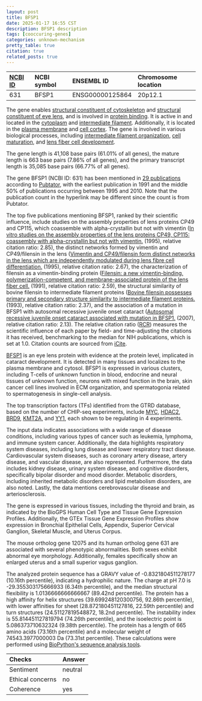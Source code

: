 ```yaml
---
layout: post
title: BFSP1
date: 2025-01-17 16:55 CST
description: BFSP1 description
tags: [cooccuring-genes]
categories: unknown-mechanism
pretty_table: true
citation: true
related_posts: true
---
```




| [NCBI ID](https://www.ncbi.nlm.nih.gov/gene/631) | NCBI symbol | ENSEMBL ID | Chromosome location |
| :-------- | :------- | :-------- | :------- |
| 631  | BFSP1 | ENSG00000125864 | 20p12.1 |



The gene enables [structural constituent of cytoskeleton](https://amigo.geneontology.org/amigo/term/GO:0005200) and [structural constituent of eye lens](https://amigo.geneontology.org/amigo/term/GO:0005212), and is involved in [protein binding](https://amigo.geneontology.org/amigo/term/GO:0005515). It is active in and located in the [cytoplasm](https://amigo.geneontology.org/amigo/term/GO:0005737) and [intermediate filament](https://amigo.geneontology.org/amigo/term/GO:0005882). Additionally, it is located in the [plasma membrane](https://amigo.geneontology.org/amigo/term/GO:0005886) and [cell cortex](https://amigo.geneontology.org/amigo/term/GO:0005938). The gene is involved in various biological processes, including [intermediate filament organization](https://amigo.geneontology.org/amigo/term/GO:0045109), [cell maturation](https://amigo.geneontology.org/amigo/term/GO:0048469), and [lens fiber cell development](https://amigo.geneontology.org/amigo/term/GO:0070307).


The gene length is 41,108 base pairs (61.01% of all genes), the mature length is 663 base pairs (7.86% of all genes), and the primary transcript length is 35,085 base pairs (66.77% of all genes).


The gene BFSP1 (NCBI ID: 631) has been mentioned in [29 publications](https://pubmed.ncbi.nlm.nih.gov/?term=%22BFSP1%22) according to [Pubtator](https://academic.oup.com/nar/article/47/W1/W587/5494727), with the earliest publication in 1991 and the middle 50% of publications occurring between 1995 and 2010. Note that the publication count in the hyperlink may be different since the count is from Pubtator.


The top five publications mentioning BFSP1, ranked by their scientific influence, include studies on the assembly properties of lens proteins CP49 and CP115, which coassemble with alpha-crystallin but not with vimentin ([In vitro studies on the assembly properties of the lens proteins CP49, CP115: coassembly with alpha-crystallin but not with vimentin.](https://pubmed.ncbi.nlm.nih.gov/7781747) (1995), relative citation ratio: 2.85), the distinct networks formed by vimentin and CP49/filensin in the lens ([Vimentin and CP49/filensin form distinct networks in the lens which are independently modulated during lens fibre cell differentiation.](https://pubmed.ncbi.nlm.nih.gov/7615661) (1995), relative citation ratio: 2.67), the characterization of filensin as a vimentin-binding protein ([Filensin: a new vimentin-binding, polymerization-competent, and membrane-associated protein of the lens fiber cell.](https://pubmed.ncbi.nlm.nih.gov/1918147) (1991), relative citation ratio: 2.59), the structural similarity of bovine filensin to intermediate filament proteins ([Bovine filensin possesses primary and secondary structure similarity to intermediate filament proteins.](https://pubmed.ncbi.nlm.nih.gov/8491777) (1993), relative citation ratio: 2.37), and the association of a mutation in BFSP1 with autosomal recessive juvenile onset cataract ([Autosomal recessive juvenile onset cataract associated with mutation in BFSP1.](https://pubmed.ncbi.nlm.nih.gov/17225135) (2007), relative citation ratio: 2.13). The relative citation ratio ([RCR](https://journals.plos.org/plosbiology/article?id=10.1371/journal.pbio.1002541)) measures the scientific influence of each paper by field- and time-adjusting the citations it has received, benchmarking to the median for NIH publications, which is set at 1.0. Citation counts are sourced from [iCite](https://icite.od.nih.gov).


[BFSP1](https://www.proteinatlas.org/ENSG00000125864-BFSP1) is an eye lens protein with evidence at the protein level, implicated in cataract development. It is detected in many tissues and localizes to the plasma membrane and cytosol. BFSP1 is expressed in various clusters, including T-cells of unknown function in blood, endocrine and neural tissues of unknown function, neurons with mixed function in the brain, skin cancer cell lines involved in ECM organization, and spermatogonia related to spermatogenesis in single-cell analysis.


The top transcription factors (TFs) identified from the GTRD database, based on the number of CHIP-seq experiments, include [MYC](https://www.ncbi.nlm.nih.gov/gene/4609), [HDAC2](https://www.ncbi.nlm.nih.gov/gene/3066), [BRD9](https://www.ncbi.nlm.nih.gov/gene/65980), [KMT2A](https://www.ncbi.nlm.nih.gov/gene/4297), and [YY1](https://www.ncbi.nlm.nih.gov/gene/7528), each shown to be regulating in 4 experiments.



The input data indicates associations with a wide range of disease conditions, including various types of cancer such as leukemia, lymphoma, and immune system cancer. Additionally, the data highlights respiratory system diseases, including lung disease and lower respiratory tract disease. Cardiovascular system diseases, such as coronary artery disease, artery disease, and vascular disease, are also represented. Furthermore, the data includes kidney disease, urinary system disease, and cognitive disorders, specifically bipolar disorder and mood disorder. Metabolic disorders, including inherited metabolic disorders and lipid metabolism disorders, are also noted. Lastly, the data mentions cerebrovascular disease and arteriosclerosis.



The gene is expressed in various tissues, including the thyroid and brain, as indicated by the BioGPS Human Cell Type and Tissue Gene Expression Profiles. Additionally, the GTEx Tissue Gene Expression Profiles show expression in Bronchial Epithelial Cells, Appendix, Superior Cervical Ganglion, Skeletal Muscle, and Uterus Corpus.



The mouse ortholog gene 12075 and its human ortholog gene 631 are associated with several phenotypic abnormalities. Both sexes exhibit abnormal eye morphology. Additionally, females specifically show an enlarged uterus and a small superior vagus ganglion.


The analyzed protein sequence has a GRAVY value of -0.8321804511278177 (10.16th percentile), indicating a hydrophilic nature. The charge at pH 7.0 is -29.355303175666933 (6.34th percentile), and the median structural flexibility is 1.0136666666666667 (89.42nd percentile). The protein has a high affinity for helix structures (39.699248120300756, 92.86th percentile), with lower affinities for sheet (28.872180451127816, 22.59th percentile) and turn structures (24.51127819548872, 18.2nd percentile). The instability index is 55.814451127819794 (74.26th percentile), and the isoelectric point is 5.086373710632324 (9.38th percentile). The protein has a length of 665 amino acids (73.16th percentile) and a molecular weight of 74543.3977000003 Da (73.31st percentile). These calculations were performed using [BioPython's sequence analysis tools](https://biopython.org/docs/1.75/api/Bio.SeqUtils.ProtParam.html).





| Checks    | Answer |
| :-------- | :------- |
| Sentiment  | neutral   |
| Ethical concerns | no     |
| Coherence    | yes    |